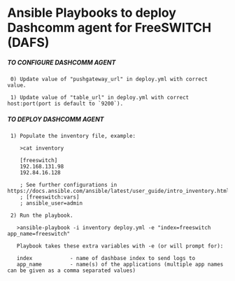 # Ansible Playbooks to deploy Dashcomm agent for FreeSWITCH (DAFS)

##### TO CONFIGURE DASHCOMM AGENT #####

     0) Update value of "pushgateway_url" in deploy.yml with correct value.

     1) Update value of "table_url" in deploy.yml with correct host:port(port is default to `9200`).

##### TO DEPLOY DASHCOMM AGENT #####

     1) Populate the inventory file, example:

        >cat inventory

        [freeswitch]
        192.168.131.98
        192.84.16.128

        ; See further configurations in https://docs.ansible.com/ansible/latest/user_guide/intro_inventory.html
        ; [freeswitch:vars]
        ; ansible_user=admin

     2) Run the playbook.

       >ansible-playbook -i inventory deploy.yml -e "index=freeswitch app_name=freeswitch"

       Playbook takes these extra variables with -e (or will prompt for):

       index            - name of dashbase index to send logs to
       app_name         - name(s) of the applications (multiple app names can be given as a comma separated values)